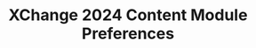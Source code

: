 ---
title: XChange 2024 Content Module Preferences
redirect_to: https://forms.gle/WXvMaZVh9cCG8rwB6
redirect_from: 
  - /XC24CNTModulePreferences
  - /xc24cntmodulepreferences
---